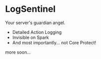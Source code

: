 # LogSentinel
Your server's guardian angel.


- Detailed Action Logging
- Invisible on Spark
- And most importantly... not Core Protect!

more soon...